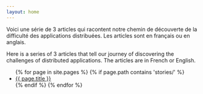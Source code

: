 ```yaml
---
layout: home
---
```



<p>Voici une série de 3 articles qui racontent notre chemin de découverte de la difficulté des applications distribuées. Les articles sont en français ou en anglais.</p>
<p>Here is a series of 3 articles that tell our journey of discovering the challenges of distributed applications. The articles are in French or English.</p>
<ul>
  {% for page in site.pages %}
    {% if page.path contains 'stories/' %}
      <li>
        <a href="{{ page.url | relative_url }}">{{ page.title }}</a>
      </li>
    {% endif %}
  {% endfor %}
</ul>

